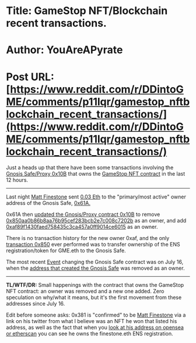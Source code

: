 # Title: GameStop NFT/Blockchain recent transactions.
# Author: YouAreAPyrate
# Post URL: [https://www.reddit.com/r/DDintoGME/comments/p11lqr/gamestop_nftblockchain_recent_transactions/](https://www.reddit.com/r/DDintoGME/comments/p11lqr/gamestop_nftblockchain_recent_transactions/)


Just a heads up that there have been some transactions involving the [Gnosis Safe/Proxy 0x10B](https://etherscan.io/address/0x10b16eede03cf73cbf44e4bfffa3e6bff36f1fad) that owns the [GameStop NFT contract](https://etherscan.io/address/0x13374200c29C757FDCc72F15Da98fb94f286d71e) in the last 12 hours. 

********
Last night [Matt Finestone](https://etherscan.io/address/0x381636d0e4ed0fa6acf07d8fd821909fb63c0d10) sent [0.03 Eth](https://etherscan.io/tx/0x3e05fcf31fbe997cdbe154d36029cede7f41bf26f54f0f4006ce7a9d8d88b8cc) to the "primary/most active" owner address of the Gnosis Safe, [0x61A.](https://etherscan.io/address/0x61a80d1792340c2a03e739202980e69467459a8b)

0x61A then [updated the Gnosis/Proxy contract 0x10B](https://etherscan.io/tx/0x8ac58a594a7a9d38acc17b12104d5ce6b11d62247551a69fcc94ed983bd7d7dd#eventlog) to remove [0x850aa0b86b8aa76b95cef283bcb2e7c008c7202b](https://etherscan.io/address/0x850aa0b86b8aa76b95cef283bcb2e7c008c7202b) as an owner, and add [0xaf89f1430faed758435c3ca457a0ff9014ce6015](https://etherscan.io/address/0xaf89f1430faed758435c3ca457a0ff9014ce6015) as an owner.

There is no transaction history for the new owner 0xaf, and the only [transaction 0x850](https://etherscan.io/tx/0x75d86673e6763e60d6e4c0e4b8577c861fb9b9b0e89563890cd276883f169ca3#eventlog) ever performed was to transfer ownership of the ENS registration/token for GME.eth to the Gnosis Safe.

The most recent [Event](https://etherscan.io/tx/0x712567c13e74352fbf3f5931245ef6eff049640f391eb55b99a021bd3bd5297f) changing the Gnosis Safe contract was on July 16, when the [address that created the Gnosis Safe](https://etherscan.io/address/0xbbd2689745f4f0ed110959f743886fcc1560342e) was removed as an owner.

********
**TL/WTF/DR:** Small happenings with the contract that owns the GameStop NFT contract: an owner was removed and a new one added. Zero speculation on why/what it means, but it's the first movement from these addresses since July 16.


Edit before someone asks: 0x381 is "confirmed" to be [Matt Finestone](https://twitter.com/finestonematt/) via a link on his twitter from what I believe was an NFT he won that listed his address, as well as the fact that when you [look at his address on opensea or etherscan](https://opensea.io/0x381636D0E4eD0fa6aCF07D8fd821909Fb63c0d10) you can see he owns the finestone.eth ENS registration.